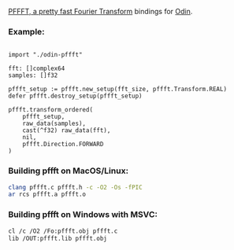 [PFFFT, a pretty fast Fourier Transform](https://bitbucket.org/jpommier/pffft/) bindings for [Odin](https://odin-lang.org/).

### Example:

```odin

import "./odin-pffft"

fft: []complex64
samples: []f32

pffft_setup := pffft.new_setup(fft_size, pffft.Transform.REAL)
defer pffft.destroy_setup(pffft_setup)

pffft.transform_ordered(
    pffft_setup,
    raw_data(samples),
    cast(^f32) raw_data(fft),
    nil,
    pffft.Direction.FORWARD
)

```

### Building pffft on MacOS/Linux:
```sh
clang pffft.c pffft.h -c -O2 -Os -fPIC
ar rcs pffft.a pffft.o
```


### Building pffft on Windows with MSVC:

```sh
cl /c /O2 /Fo:pffft.obj pffft.c
lib /OUT:pffft.lib pffft.obj
```
